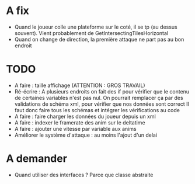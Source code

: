 # A fix
- Quand le joueur colle une plateforme sur le coté, il se tp (au dessus souvent). Vient probablement de GetIntersectingTilesHorizontal
- Quand on change de direction, la première attaque ne part pas au bon endroit

# TODO
- A faire : taille affichage (ATTENTION : GROS TRAVAIL)
- Ré-écrire : A plusieurs endroits on fait des if pour vérifier que le contenu de certaines variables n'est pas nul.
  On pourrait remplacer ça par des validations de schéma xml, pour vérifier que nos données sont correct
  Il faut donc faire tous les schémas et intégrer les vérifications au code
- A faire : faire charger les données du joueur depuis un xml
- A faire : indexer le framerate des anim sur le deltatime
- A faire : ajouter une vitesse par variable aux anims
- Améliorer le système d'attaque : au moins l'ajout d'un delai


# A demander
- Quand utiliser des interfaces ? Parce que classe abstraite